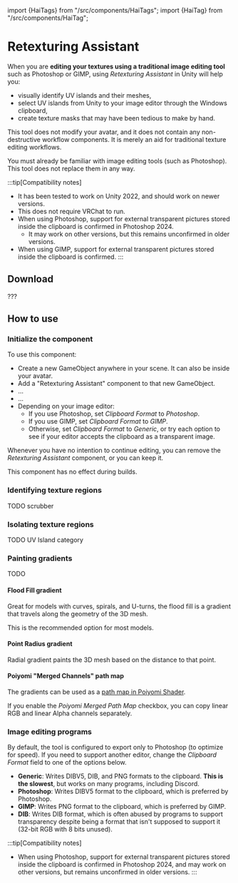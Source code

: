 ﻿---
unlisted: true
---
import {HaiTags} from "/src/components/HaiTags";
import {HaiTag} from "/src/components/HaiTag";

# Retexturing Assistant

<HaiTags>
<HaiTag isUniversal={true} />
<HaiTag compatibleWithPhotoshop={true} short={true} />
<HaiTag compatibleWithGIMP={true} short={true} />
</HaiTags>

When you are **editing your textures using a traditional image editing tool** such as Photoshop or GIMP,
using *Retexturing Assistant* in Unity will help you:
- visually identify UV islands and their meshes,
- select UV islands from Unity to your image editor through the Windows clipboard,
- create texture masks that may have been tedious to make by hand.

This tool does not modify your avatar, and it does not contain any non-destructive workflow components.
It is merely an aid for traditional texture editing workflows.

You must already be familiar with image editing tools (such as Photoshop). This tool does not replace them
in any way.

:::tip[Compatibility notes]
- It has been tested to work on Unity 2022, and should work on newer versions.
- This does not require VRChat to run.
- When using Photoshop, support for external transparent pictures stored inside the clipboard is confirmed in Photoshop 2024.
    - It may work on other versions, but this remains unconfirmed in older versions.
- When using GIMP, support for external transparent pictures stored inside the clipboard is confirmed.
:::

## Download

???

## How to use

### Initialize the component

To use this component:
- Create a new GameObject anywhere in your scene. It can also be inside your avatar.
- Add a "Retexturing Assistant" component to that new GameObject.
- ...
- ...
- Depending on your image editor:
  - If you use Photoshop, set *Clipboard Format* to *Photoshop*. 
  - If you use GIMP, set *Clipboard Format* to *GIMP*.
  - Otherwise, set *Clipboard Format* to *Generic*, or try each option to see if your editor accepts the clipboard as a transparent image.

Whenever you have no intention to continue editing, you can remove the *Retexturing Assistant* component, or you can keep it.

This component has no effect during builds.

### Identifying texture regions

TODO scrubber

### Isolating texture regions

TODO UV Island category

### Painting gradients

TODO

#### Flood Fill gradient

Great for models with curves, spirals, and U-turns, the flood fill is a gradient that travels along the geometry of the 3D mesh.

This is the recommended option for most models.

#### Point Radius gradient

Radial gradient paints the 3D mesh based on the distance to that point.

#### Poiyomi "Merged Channels" path map

The gradients can be used as a [path map in Poiyomi Shader](https://www.poiyomi.com/special-fx/pathing).

If you enable the *Poiyomi Merged Path Map* checkbox, you can copy linear RGB and linear Alpha channels separately.

### Image editing programs

By default, the tool is configured to export only to Photoshop (to optimize for speed). If you need to support another editor,
change the *Clipboard Format* field to one of the options below.

- **Generic**: Writes DIBV5, DIB, and PNG formats to the clipboard. **This is the slowest**, but works on many programs, including Discord.
- **Photoshop**: Writes DIBV5 format to the clipboard, which is preferred by Photoshop.
- **GIMP**: Writes PNG format to the clipboard, which is preferred by GIMP.
- **DIB**: Writes DIB format, which is often abused by programs to support transparency despite being a format that isn't supposed to support it (32-bit RGB with 8 bits unused).

:::tip[Compatibility notes]
- When using Photoshop, support for external transparent pictures stored inside the clipboard is confirmed in Photoshop 2024,
  and may work on other versions, but remains unconfirmed in older versions.
:::
